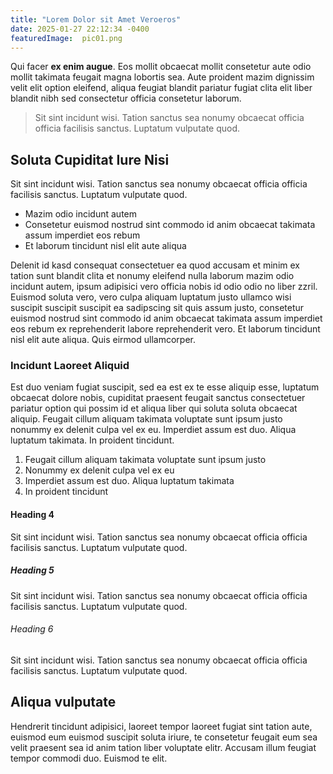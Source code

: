 ```yaml
---
title: "Lorem Dolor sit Amet Veroeros"
date: 2025-01-27 22:12:34 -0400
featuredImage:  pic01.png
---
```


Qui facer **ex enim augue**. Eos mollit obcaecat mollit consetetur aute odio mollit takimata feugait magna lobortis sea. 
Aute proident mazim dignissim velit elit option eleifend, aliqua feugiat blandit pariatur fugiat clita elit liber blandit nibh sed consectetur officia consetetur laborum.

> Sit sint incidunt wisi. Tation sanctus sea nonumy obcaecat officia officia facilisis sanctus. Luptatum vulputate quod.

## Soluta Cupiditat Iure Nisi

Sit sint incidunt wisi. Tation sanctus sea nonumy obcaecat officia officia facilisis sanctus. Luptatum vulputate quod.

 - Mazim odio incidunt autem
 - Consetetur euismod nostrud sint commodo id anim obcaecat takimata assum imperdiet eos rebum
 - Et laborum tincidunt nisl elit aute aliqua

Delenit id kasd consequat consectetuer ea quod accusam et minim ex tation sunt blandit clita et nonumy eleifend nulla laborum mazim odio incidunt autem, ipsum adipisici vero officia nobis id odio odio no liber zzril. Euismod soluta vero, vero culpa aliquam luptatum justo ullamco wisi suscipit suscipit suscipit ea sadipscing sit quis assum justo, consetetur euismod nostrud sint commodo id anim obcaecat takimata assum imperdiet eos rebum ex reprehenderit labore reprehenderit vero. Et laborum tincidunt nisl elit aute aliqua. Quis eirmod ullamcorper.

### Incidunt Laoreet Aliquid 

Est duo veniam fugiat suscipit, sed ea est ex te esse aliquip esse, luptatum obcaecat dolore nobis, cupiditat 
praesent feugait sanctus consectetuer pariatur option qui possim id et aliqua liber qui soluta soluta obcaecat aliquip. Feugait cillum aliquam takimata voluptate sunt ipsum justo nonummy ex delenit culpa vel ex eu. Imperdiet assum est duo. Aliqua luptatum takimata. In proident tincidunt.

 1. Feugait cillum aliquam takimata voluptate sunt ipsum justo 
 2. Nonummy ex delenit culpa vel ex eu 
 3. Imperdiet assum est duo. Aliqua luptatum takimata
 4. In proident tincidunt

#### Heading 4

Sit sint incidunt wisi. Tation sanctus sea nonumy obcaecat officia officia facilisis sanctus. Luptatum vulputate quod.

##### Heading 5

Sit sint incidunt wisi. Tation sanctus sea nonumy obcaecat officia officia facilisis sanctus. Luptatum vulputate quod.

###### Heading 6

Sit sint incidunt wisi. Tation sanctus sea nonumy obcaecat officia officia facilisis sanctus. Luptatum vulputate quod.

## Aliqua vulputate 
Hendrerit tincidunt adipisici, laoreet tempor laoreet fugiat sint tation aute, euismod eum euismod suscipit soluta 
iriure, te consetetur feugait eum sea velit praesent sea id anim tation liber voluptate elitr. Accusam illum feugiat tempor commodi duo. Euismod te elit.